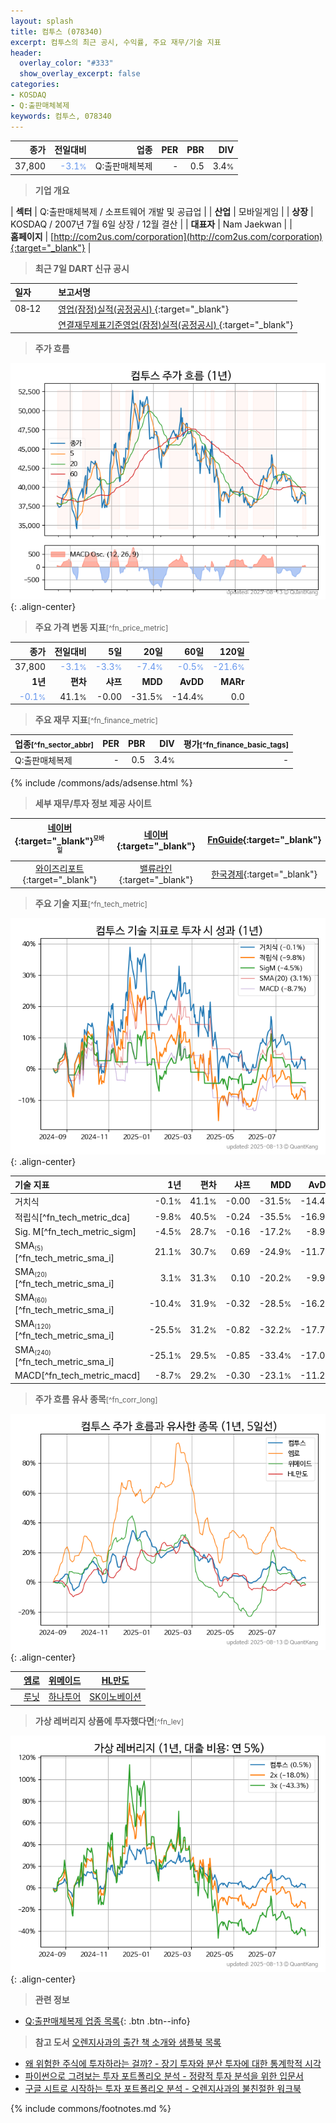 ```yaml
---
layout: splash
title: 컴투스 (078340)
excerpt: 컴투스의 최근 공시, 수익률, 주요 재무/기술 지표
header:
  overlay_color: "#333"
  show_overlay_excerpt: false
categories:
- KOSDAQ
- Q:출판매체복제
keywords: 컴투스, 078340
---
```


| **종가** | **전일대비** | **업종** | **PER** | **PBR** | **DIV** |
| -------: | -----------: | -------: | ------: | ------: | ------: |
| 37,800 | <span style="color: cornflowerblue">-3.1<small>%</small></span> | Q:출판매체복제 | - | 0.5 | 3.4<small>%</small> |

<!-- more -->


> **기업 개요**<a id="company"></a>

| <span style="white-space:nowrap;">**섹터**</span> | Q:출판매체복제 / 소프트웨어 개발 및 공급업 |
| <span style="white-space:nowrap;">**산업**</span> | 모바일게임 |
| <span style="white-space:nowrap;">**상장**</span> | KOSDAQ / 2007년 7월 6일 상장 / 12월 결산 |
| <span style="white-space:nowrap;">**대표자**</span> | Nam Jaekwan |
| <span style="white-space:nowrap;">**홈페이지**</span> | [http://com2us.com/corporation](http://com2us.com/corporation){:target="_blank"} |


> **최근 7일 DART 신규 공시**<a id="dart"></a>

| **일자** |      | **보고서명** |
| :------- | :--- | :----------- |
| 08&#x2011;12 | | [영업(잠정)실적(공정공시)              ](https://dart.fss.or.kr/dsaf001/main.do?rcpNo=20250812900051){:target="_blank"} |
|  | | [연결재무제표기준영업(잠정)실적(공정공시)              ](https://dart.fss.or.kr/dsaf001/main.do?rcpNo=20250812900049){:target="_blank"} |


> **주가 흐름**<a id="price"></a>

![078340](/stock/images/078340.png){: .align-center}


> **주요 가격 변동 지표**<small>[^fn_price_metric]</small>

| **종가** | **전일대비** | **5일** | **20일** | **60일** | **120일** |
| -------: | -----------: | ------: | -------: | -------: | --------: |
| 37,800 | <span style="color: cornflowerblue">-3.1<small>%</small></span> | <span style="color: cornflowerblue">-3.3<small>%</small></span> | <span style="color: cornflowerblue">-7.4<small>%</small></span> | <span style="color: cornflowerblue">-0.5<small>%</small></span> | <span style="color: cornflowerblue">-21.6<small>%</small></span> |
| **1년** | **편차** | **샤프** | **MDD** | **AvDD** | **MARr** |
| <span style="color: cornflowerblue">-0.1<small>%</small></span> | 41.1<small>%</small> | -0.00 | -31.5<small>%</small> | -14.4<small>%</small> | 0.0 |


> **주요 재무 지표**<small>[^fn_finance_metric]</small>

| **업종**<small>[^fn_sector_abbr]</small> | **PER** | **PBR** | **DIV** | **평가**<small>[^fn_finance_basic_tags]</small> |
| :--------------------------------------- | ------: | ------: | ------: | ----------------------------------------------: |
| Q:출판매체복제 | - | 0.5 | 3.4<small>%</small> | - |



{% include /commons/ads/adsense.html %}

> **세부 재무/투자 정보 제공 사이트**

| [네이버](https://m.stock.naver.com/domestic/stock/078340/finance/summary){:target="_blank"}<sup><small>모바일</small></sup> | [네이버](https://finance.naver.com/item/coinfo.naver?code=078340){:target="_blank"} | [FnGuide](https://comp.fnguide.com/SVO2/ASP/SVD_Invest.asp?gicode=A078340&MenuYn=Y){:target="_blank"} |
| :---: | :---: | :---: |
| [와이즈리포트](https://comp.wisereport.co.kr/company/c1040001.aspx?cmp_cd=078340){:target="_blank"} | [밸류라인](https://www.valueline.co.kr/finance/summary/078340){:target="_blank"} | [한국경제](https://markets.hankyung.com/stock/078340/financial-summary){:target="_blank"} |


> **주요 기술 지표**<small>[^fn_tech_metric]</small>


![078340](/stock/images/078340_tech.png){: .align-center}

| **기술 지표** | **1년** | **편차** | **샤프** | **MDD** | **AvDD** |
| :------------ | ------: | -----------: | -------: | ------: | -------: |
| 거치식 | -0.1<small>%</small> | 41.1<small>%</small> | -0.00 | -31.5<small>%</small> | -14.4<small>%</small> |
| 적립식[^fn_tech_metric_dca] | -9.8<small>%</small> | 40.5<small>%</small> | -0.24 | -35.5<small>%</small> | -16.9<small>%</small> |
| Sig. M[^fn_tech_metric_sigm] | -4.5<small>%</small> | 28.7<small>%</small> | -0.16 | -17.2<small>%</small> | -8.9<small>%</small> |
| SMA<small><sub>(5)</sub></small>[^fn_tech_metric_sma_i] | 21.1<small>%</small> | 30.7<small>%</small> | 0.69 | -24.9<small>%</small> | -11.7<small>%</small> |
| SMA<small><sub>(20)</sub></small>[^fn_tech_metric_sma_i] | 3.1<small>%</small> | 31.3<small>%</small> | 0.10 | -20.2<small>%</small> | -9.9<small>%</small> |
| SMA<small><sub>(60)</sub></small>[^fn_tech_metric_sma_i] | -10.4<small>%</small> | 31.9<small>%</small> | -0.32 | -28.5<small>%</small> | -16.2<small>%</small> |
| SMA<small><sub>(120)</sub></small>[^fn_tech_metric_sma_i] | -25.5<small>%</small> | 31.2<small>%</small> | -0.82 | -32.2<small>%</small> | -17.7<small>%</small> |
| SMA<small><sub>(240)</sub></small>[^fn_tech_metric_sma_i] | -25.1<small>%</small> | 29.5<small>%</small> | -0.85 | -33.4<small>%</small> | -17.0<small>%</small> |
| MACD[^fn_tech_metric_macd] | -8.7<small>%</small> | 29.2<small>%</small> | -0.30 | -23.1<small>%</small> | -11.2<small>%</small> |


> **주가 흐름 유사 종목**<a id="corr"></a><small>[^fn_corr_long]</small>

![078340](/stock/images/078340_corr.png){: .align-center}

|       | [엠로](/058970/) | [위메이드](/112040/) | [HL만도](/204320/) |
| :---: | :------------------------------------: | :------------------------------------: | :------------------------------------: |
|       | [루닛](/328130/) | [하나투어](/039130/) | [SK이노베이션](/096770/) |


> **가상 레버리지 상품에 투자했다면**<a id="2x"></a><small>[^fn_lev]</small>

![078340](/stock/images/078340_2x.png){: .align-center}


> **관련 정보**

- [Q:출판매체복제 업종 목록](/stats/sector/kosdaq_업종_출판매체복제_종목/){: .btn .btn--info}

> **참고 도서** [오렌지사과의 출간 책 소개와 샘플북 목록](https://kongdori.tistory.com/691)

- [왜 위험한 주식에 투자하라는 걸까? - 장기 투자와 분산 투자에 대한 통계학적 시각](https://kongdori.tistory.com/421)
- [파이썬으로 그려보는 투자 포트폴리오 분석  - 정량적 투자 분석을 위한 입문서](https://kongdori.tistory.com/643)
- [구글 시트로 시작하는 투자 포트폴리오 분석 - 오렌지사과의 불친절한 워크북](https://kongdori.tistory.com/449)


{% include commons/footnotes.md %}